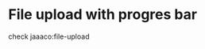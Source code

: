 File upload with progres bar 
================================================================
check jaaaco:file-upload

